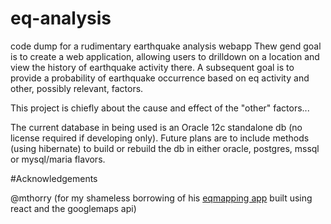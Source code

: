 # eq-analysis
code dump for a rudimentary earthquake analysis webapp
Thew gend goal is to create a web application, allowing users to drilldown on a location and view the history of earthquake activity
there. A subsequent goal is to provide a probability of earthquake occurrence based on eq activity and other, possibly relevant, factors.

This project is chiefly about the cause and effect of the "other" factors...

The current database in being used is an Oracle 12c standalone db (no license required if developing only).
Future plans are to include methods (using hibernate) to build or rebuild the db in either oracle, postgres, mssql or mysql/maria flavors.

#Acknowledgements

@mthorry (for my shameless borrowing of his [eqmapping app](https://github.com/mthorry/earthquakes-mapper) built using react and the googlemaps api)
